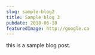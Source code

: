 ```yaml
---
slug: sample-blog2
title: Sample blog 3
pubdate: 2018-06-18
featuredImage: http://google.ca
---
```


this is a sample blog post.
